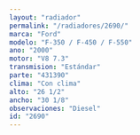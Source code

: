 ```yaml
---
layout: "radiador"
permalink: "/radiadores/2690/"
marca: "Ford"
modelo: "F-350 / F-450 / F-550"
ano: "2000"
motor: "V8 7.3"
transmision: "Estándar"
parte: "431390"
clima: "Con clima"
alto: "26 1/2"
ancho: "30 1/8"
observaciones: "Diesel"
id: "2690"
---
```



